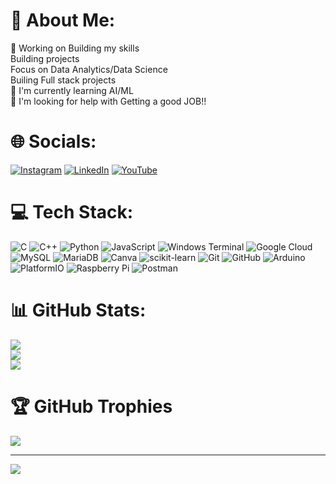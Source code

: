 # 💫 About Me:
🔭 Working on Building my skills <br>Building projects <br> Focus on Data Analytics/Data Science <br>Builing Full stack projects <br>🌱 I'm currently learning AI/ML <br>🤝 I'm looking for help with Getting a good JOB!!


# 🌐 Socials:
[![Instagram](https://img.shields.io/badge/Instagram-%23E4405F.svg?logo=Instagram&logoColor=white)](https://instagram.com/actually_abhijith) [![LinkedIn](https://img.shields.io/badge/LinkedIn-%230077B5.svg?logo=linkedin&logoColor=white)](https://linkedin.com/in/abhijith-sai-chinni) [![YouTube](https://img.shields.io/badge/YouTube-%23FF0000.svg?logo=YouTube&logoColor=white)](https://youtube.com/@Code-In-Cloud) 

# 💻 Tech Stack:
![C](https://img.shields.io/badge/c-%2300599C.svg?style=flat&logo=c&logoColor=white) ![C++](https://img.shields.io/badge/c++-%2300599C.svg?style=flat&logo=c%2B%2B&logoColor=white) ![Python](https://img.shields.io/badge/python-3670A0?style=flat&logo=python&logoColor=ffdd54) ![JavaScript](https://img.shields.io/badge/javascript-%23323330.svg?style=flat&logo=javascript&logoColor=%23F7DF1E) ![Windows Terminal](https://img.shields.io/badge/Windows%20Terminal-%234D4D4D.svg?style=flat&logo=windows-terminal&logoColor=white) ![Google Cloud](https://img.shields.io/badge/GoogleCloud-%234285F4.svg?style=flat&logo=google-cloud&logoColor=white) ![MySQL](https://img.shields.io/badge/mysql-4479A1.svg?style=flat&logo=mysql&logoColor=white) ![MariaDB](https://img.shields.io/badge/MariaDB-003545?style=flat&logo=mariadb&logoColor=white) ![Canva](https://img.shields.io/badge/Canva-%2300C4CC.svg?style=flat&logo=Canva&logoColor=white) ![scikit-learn](https://img.shields.io/badge/scikit--learn-%23F7931E.svg?style=flat&logo=scikit-learn&logoColor=white) ![Git](https://img.shields.io/badge/git-%23F05033.svg?style=flat&logo=git&logoColor=white) ![GitHub](https://img.shields.io/badge/github-%23121011.svg?style=flat&logo=github&logoColor=white) ![Arduino](https://img.shields.io/badge/-Arduino-00979D?style=flat&logo=Arduino&logoColor=white) ![PlatformIO](https://img.shields.io/badge/PlatformIO-%23222.svg?style=flat&logo=platformio&logoColor=%23f5822a) ![Raspberry Pi](https://img.shields.io/badge/-Raspberry_Pi-C51A4A?style=flat&logo=Raspberry-Pi) ![Postman](https://img.shields.io/badge/Postman-FF6C37?style=flat&logo=postman&logoColor=white)
# 📊 GitHub Stats:
![](https://github-readme-stats.vercel.app/api?username=abhijithsaichinni&theme=dark&hide_border=false&include_all_commits=true&count_private=true)<br/>
![](https://nirzak-streak-stats.vercel.app/?user=abhijithsaichinni&theme=dark&hide_border=false)<br/>
![](https://github-readme-stats.vercel.app/api/top-langs/?username=abhijithsaichinni&theme=dark&hide_border=false&include_all_commits=true&count_private=true&layout=compact)

# 🏆 GitHub Trophies
![](https://github-profile-trophy.vercel.app/?username=abhijithsaichinni&theme=radical&no-frame=false&no-bg=false&margin-w=4)

---
[![](https://visitcount.itsvg.in/api?id=abhijithsaichinni&icon=0&color=0)](https://visitcount.itsvg.in)
